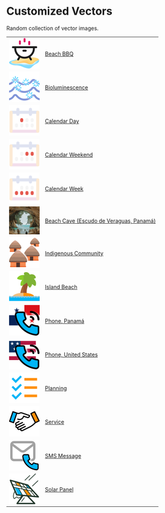 # Customized Vectors

Random collection of vector images.

| | |
| - | - |
| <img src="./beach-bbq-bgwhite.svg" width="80" height="80" /> | [Beach BBQ](./beach-bbq.svg) |
| <img src="./bioluminescence-bgwhite.svg" width="80" height="80" /> | [Bioluminescence](./bioluminescence.svg) |
| <img src="./calendar-day-bgwhite.svg" width="80" height="80" /> | [Calendar Day](./calendar-day.svg) |
| <img src="./calendar-weekend-bgwhite.svg" width="80" height="80" /> | [Calendar Weekend](./calendar-weekend.svg) |
| <img src="./calendar-weeklong-bgwhite.svg" width="80" height="80" /> | [Calendar Week](./calendar-weeklong.svg) |
| <img src="./beach-cave-bgwhite.svg" width="80" height="73" /> | [Beach Cave (Escudo de Veraguas, Panamá)](./beach-cave.svg) |
| <img src="./indigenous-bgwhite.svg" width="80" height="80" /> | [Indigenous Community](./indigenous.svg) |
| <img src="./island-beach-bgwhite.svg" width="80" height="80" /> | [Island Beach](./island-beach.svg) |
| <img src="./phonepanama-bgwhite.svg" width="80" height="80" /> | [Phone, Panamá](./phonepanama.svg) |
| <img src="./phoneus-bgwhite.svg" width="80" height="80" /> | [Phone, United States](./phoneus.svg) |
| <img src="./planning-bgwhite.svg" width="80" height="80" /> | [Planning](./planning.svg) |
| <img src="./service-bgwhite.svg" width="80" height="80" /> | [Service](./service.svg) |
| <img src="./sms-bgwhite.svg" width="80" height="80" /> | [SMS Message](./sms.svg) |
| <img src="./solar-bgwhite.svg" width="80" height="80" /> | [Solar Panel](./solar.svg) |

